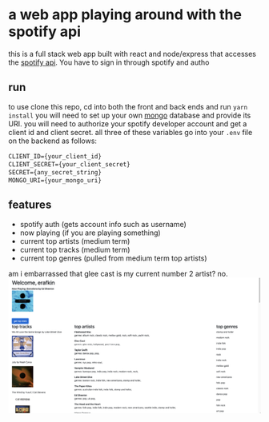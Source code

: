 # a web app playing around with the spotify api

this is a full stack web app built with react and node/express that accesses the [spotify api](https://developer.spotify.com/documentation/). You have to sign in through spotify and autho

## run
to use clone this repo, cd into both the front and back ends and run `yarn install`
you will need to set up your own [mongo](https://www.mongodb.com/) database and provide its URI.
you will need to authorize your spotify developer account and get a client id and client secret. all three of these variables go into your `.env` file on the backend as follows:
```
CLIENT_ID={your_client_id}
CLIENT_SECRET={your_client_secret}
SECRET={any_secret_string}
MONGO_URI={your_mongo_uri}
```
## features
- spotify auth (gets account info such as username)
- now playing (if you are playing something)
- current top artists (medium term)
- current top tracks (medium term)
- current top genres (pulled from medium term top artists)

am i embarrassed that glee cast is my current number 2 artist? no.
![screenshot of the web interface](readme.png)
